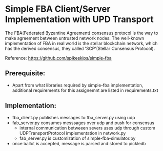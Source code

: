 # Simple FBA Client/Server Implementation with UPD Transport 

The FBA(Federated Byzantine Agreement) consensus protocol is the way to make agreement between untrusted network nodes. The well-known implementation of FBA in real world is the stellar blockchain network, which has the derived consensus, they called 'SCP'(Stellar Consensus Protocol).

Reference: https://github.com/spikeekips/simple-fba

## Prerequisite:
- Apart from what libraries required by simple-fba implementation, additional requirements for this assignemnt are listed in requirements.txt

## Implementation:
- fba_client.py publishes messages to fba_server.py using udp
- fab_server.py consumes messsages over udp and push for consensus
    - internal communication betweeen severs uses udp through custom UDPTransportProtocol implementation in network.py
    - fab_server.py is customization of simple-fba-simulator.py
- once ballot is accepted, message is parsed and stored to pickledb
